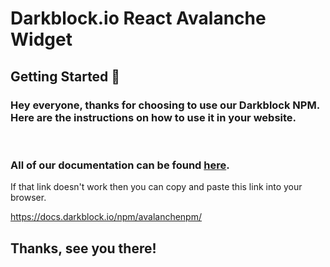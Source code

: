 # Darkblock.io React Avalanche Widget

## Getting Started 🚀

### Hey everyone, thanks for choosing to use our Darkblock NPM. Here are the instructions on how to use it in your website.
<br>

### All of our documentation can be found [here](https://docs.darkblock.io/npm/avalanchenpm/).

If that link doesn't work then you can copy and paste this link into your browser.

https://docs.darkblock.io/npm/avalanchenpm/

## Thanks, see you there!
